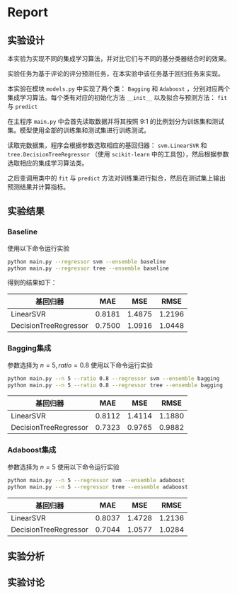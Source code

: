 # Report

## 实验设计

本实验为实现不同的集成学习算法，并对比它们与不同的基分类器结合时的效果。

实验任务为基于评论的评分预测任务，在本实验中该任务基于回归任务来实现。

本实验在模块 `models.py` 中实现了两个类： `Bagging` 和 `Adaboost` ，分别对应两个集成学习算法。每个类有对应的初始化方法 `__init__` 以及拟合与预测方法： `fit` 与 `predict`

在主程序 `main.py` 中会首先读取数据并将其按照 9:1 的比例划分为训练集和测试集。模型使用全部的训练集和测试集进行训练测试。

读取完数据集，程序会根据参数选取相应的基回归器： `svm.LinearSVR` 和 `tree.DecisionTreeRegressor` （使用 `scikit-learn` 中的工具包），然后根据参数选取相应的集成学习算法类。

之后变调用类中的 `fit` 与 `predict` 方法对训练集进行拟合，然后在测试集上输出预测结果并计算指标。

## 实验结果

### Baseline
使用以下命令运行实验
```bash
python main.py --regressor svm --ensemble baseline
python main.py --regressor tree --ensemble baseline
```
得到的结果如下：

|基回归器|MAE|MSE|RMSE|
|---|---|---|---|
|LinearSVR|0.8181|1.4875|1.2196|
|DecisionTreeRegressor|0.7500|1.0916|1.0448|

### Bagging集成

参数选择为 $n=5, ratio=0.8$ 
使用以下命令运行实验
```bash
python main.py --n 5 --ratio 0.8 --regressor svm --ensemble bagging
python main.py --n 5 --ratio 0.8 --regressor tree --ensemble bagging
```

|基回归器|MAE|MSE|RMSE|
|---|---|---|---|
|LinearSVR|0.8112|1.4114|1.1880|
|DecisionTreeRegressor|0.7323|0.9765|0.9882|

### Adaboost集成

参数选择为 $n=5$
使用以下命令运行实验
```bash
python main.py --n 5 --regressor svm --ensemble adaboost
python main.py --n 5 --regressor tree --ensemble adaboost
```

|基回归器|MAE|MSE|RMSE|
|---|---|---|---|
|LinearSVR|0.8037|1.4728|1.2136|
|DecisionTreeRegressor|0.7044|1.0577|1.0284|


## 实验分析

## 实验讨论
